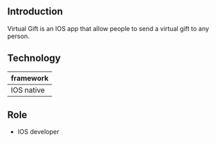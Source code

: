 ## Introduction

Virtual Gift is an IOS app that allow people to 
send a virtual gift to any person. 


## Technology

| framework |
| --------- |
| IOS native |

## Role

- IOS developer
